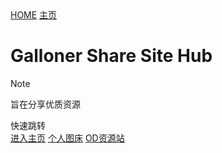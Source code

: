   <div class="nav-grid-l">
    <a href="#/" class="nav-btn">HOME</a>
    <a href="#page/" class="nav-btn">主页</a>
  </div>


# Galloner Share Site Hub



> [!NOTE]
>
> 旨在分享优质资源



<div class="nav-group">
<div class="nav-group-title">快速跳转</div>
<div class="nav-grid-m">
  <a href="#page/" class="nav-btn">进入主页</a>
  <a href="//i.duangjj.eu.org" class="nav-btn" target="_blank">个人图床</a>
  <a href="//galloner.html-5.me/pan" class="nav-btn" target="_blank">OD资源站</a>
</div>
</div>
